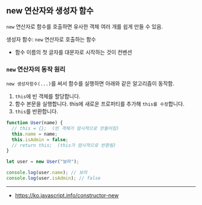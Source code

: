 ## new 연산자와 생성자 함수

`new` 연산자로 함수를 호출하면 유사한 객체 여러 개를 쉽게 만들 수 있음.

생성자 함수: `new` 연산자로 호출하는 함수

- 함수 이름의 첫 글자를 대문자로 시작하는 것이 컨벤션

### `new` 연산자의 동작 원리

`new 생성자함수(...)`를 써서 함수를 실행하면 아래와 같은 알고리즘이 동작함.

1. `this`에 빈 객체를 할당합니다.
2. 함수 본문을 실행합니다. this에 새로운 프로퍼티를 추가해 `this를 수정`합니다.
3. `this`를 반환합니다.

```javascript
function User(name) {
  // this = {};  (빈 객체가 암시적으로 만들어짐)
  this.name = name;
  this.isAdmin = false;
  // return this;  (this가 암시적으로 반환됨)
}

let user = new User("보라");

console.log(user.name); // 보라
console.log(user.isAdmin); // false
```

---

- https://ko.javascript.info/constructor-new
